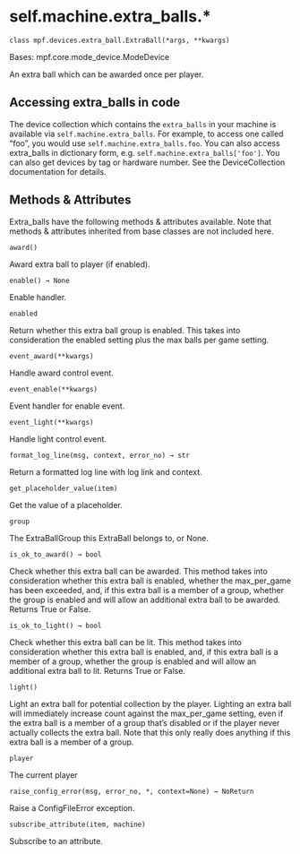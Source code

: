 
# self.machine.extra_balls.*

`class mpf.devices.extra_ball.ExtraBall(*args, **kwargs)`

Bases: mpf.core.mode_device.ModeDevice

An extra ball which can be awarded once per player.

## Accessing extra_balls in code

The device collection which contains the `extra_balls` in your machine is available via `self.machine.extra_balls`. For example, to access one called “foo”, you would use `self.machine.extra_balls.foo`. You can also access extra_balls in dictionary form, e.g. `self.machine.extra_balls['foo']`. You can also get devices by tag or hardware number. See the DeviceCollection documentation for details.

## Methods & Attributes

Extra_balls have the following methods & attributes available. Note that methods & attributes inherited from base classes are not included here.

`award()`

Award extra ball to player (if enabled).

`enable() → None`

Enable handler.

`enabled`

Return whether this extra ball group is enabled. This takes into consideration the enabled setting plus the max balls per game setting.

`event_award(**kwargs)`

Handle award control event.

`event_enable(**kwargs)`

Event handler for enable event.

`event_light(**kwargs)`

Handle light control event.

`format_log_line(msg, context, error_no) → str`

Return a formatted log line with log link and context.

`get_placeholder_value(item)`

Get the value of a placeholder.

`group`

The ExtraBallGroup this ExtraBall belongs to, or None.

`is_ok_to_award() → bool`

Check whether this extra ball can be awarded.  This method takes into consideration whether this extra ball is enabled, whether the max_per_game has been exceeded, and, if this extra ball is a member of a group, whether the group is enabled and will allow an additional extra ball to be awarded. Returns True or False.

`is_ok_to_light() → bool`

Check whether this extra ball can be lit. This method takes into consideration whether this extra ball is enabled, and, if this extra ball is a member of a group, whether the group is enabled and will allow an additional extra ball to lit. Returns True or False.

`light()`

Light an extra ball for potential collection by the player. Lighting an extra ball will immediately increase count against the max_per_game setting, even if the extra ball is a member of a group that’s disabled or if the player never actually collects the extra ball. Note that this only really does anything if this extra ball is a member of a group.

`player`

The current player

`raise_config_error(msg, error_no, *, context=None) → NoReturn`

Raise a ConfigFileError exception.

`subscribe_attribute(item, machine)`

Subscribe to an attribute.

